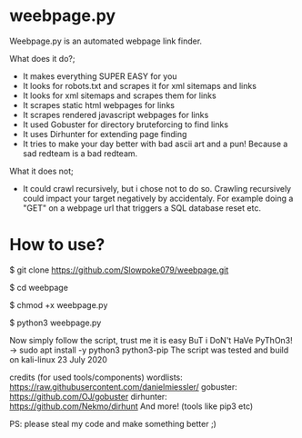 # weebpage.py
Weebpage.py is an automated webpage link finder.

What does it do?;
- It makes everything SUPER EASY for you
- It looks for robots.txt and scrapes it for xml sitemaps and links
- It looks for xml sitemaps and scrapes them for links
- It scrapes static html webpages for links
- It scrapes rendered javascript webpages for links
- It used Gobuster for directory bruteforcing to find links
- It uses Dirhunter for extending page finding
- It tries to make your day better with bad ascii art and a pun! Because a sad redteam is a bad redteam.

What it does not;
- It could crawl recursively, but i chose not to do so. Crawling recursively could impact your target negatively by accidentaly. For example doing a "GET" on a webpage url that triggers a SQL database reset etc.


# How to use?

$ git clone https://github.com/Slowpoke079/weebpage.git

$ cd weebpage

$ chmod +x weebpage.py

$ python3 weebpage.py

Now simply follow the script, trust me it is easy
BuT i DoN't HaVe PyThOn3! -> sudo apt install -y python3 python3-pip
The script was tested and build on kali-linux 23 July 2020


credits (for used tools/components)
wordlists:  https://raw.githubusercontent.com/danielmiessler/
gobuster:  https://github.com/OJ/gobuster
dirhunter:  https://github.com/Nekmo/dirhunt
And more! (tools like pip3 etc)


PS: please steal my code and make something better ;)
